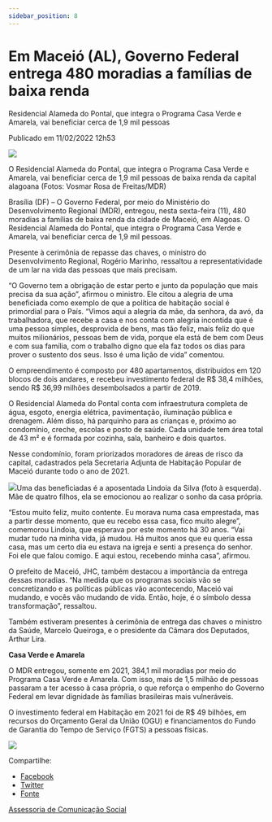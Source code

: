 ```yaml
---
sidebar_position: 8
---
```


# Em Maceió (AL), Governo Federal entrega 480 moradias a famílias de baixa renda

Residencial Alameda do Pontal, que integra o Programa Casa Verde e Amarela, vai beneficiar cerca de 1,9 mil pessoas

Publicado em 11/02/2022 12h53

![ ](https://www.gov.br/mdr/pt-br/noticias/em-maceio-al-governo-federal-entrega-480-moradias-a-familias-de-baixa-renda/whatsapp-image-2022-02-11-at-11-41-35.jpeg/@@images/13c01eeb-5abe-4287-a41d-8f4478e19e42.jpeg)

O Residencial Alameda do Pontal, que integra o Programa Casa Verde e Amarela, vai beneficiar cerca de 1,9 mil pessoas de baixa renda da capital alagoana (Fotos: Vosmar Rosa de Freitas/MDR)

Brasília (DF) – O Governo Federal, por meio do Ministério do Desenvolvimento Regional (MDR), entregou, nesta sexta-feira (11), 480 moradias a famílias de baixa renda da cidade de Maceió, em Alagoas. O Residencial Alameda do Pontal, que integra o Programa Casa Verde e Amarela, vai beneficiar cerca de 1,9 mil pessoas.  
  
Presente à cerimônia de repasse das chaves, o ministro do Desenvolvimento Regional, Rogério Marinho, ressaltou a representatividade de um lar na vida das pessoas que mais precisam.  
  
“O Governo tem a obrigação de estar perto e junto da população que mais precisa da sua ação”, afirmou o ministro. Ele citou a alegria de uma beneficiada como exemplo de que a política de habitação social é primordial para o País. “Vimos aqui a alegria da mãe, da senhora, da avó, da trabalhadora, que recebe a casa e nos conta com alegria incontida que é uma pessoa simples, desprovida de bens, mas tão feliz, mais feliz do que muitos milionários, pessoas bem de vida, porque ela está de bem com Deus e com sua família, com o trabalho digno que ela faz todos os dias para prover o sustento dos seus. Isso é uma lição de vida” comentou.  
  
O empreendimento é composto por 480 apartamentos, distribuídos em 120 blocos de dois andares, e recebeu investimento federal de R$ 38,4 milhões, sendo R$ 36,99 milhões desembolsados a partir de 2019.  
  
O Residencial Alameda do Pontal conta com infraestrutura completa de água, esgoto, energia elétrica, pavimentação, iluminação pública e drenagem. Além disso, há parquinho para as crianças e, próximo ao condomínio, creche, escolas e posto de saúde. Cada unidade tem área total de 43 m² e é formada por cozinha, sala, banheiro e dois quartos.  
  
Nesse condomínio, foram priorizados moradores de áreas de risco da capital, cadastrados pela Secretaria Adjunta de Habitação Popular de Maceió durante todo o ano de 2021.  
  
![ ](https://www.gov.br/mdr/pt-br/noticias/em-maceio-al-governo-federal-entrega-480-moradias-a-familias-de-baixa-renda/WhatsAppImage20220211at11.39.19.jpeg/@@images/fa93c32e-2ecd-49a3-bdbd-eda1124e42d2.jpeg)Uma das beneficiadas é a aposentada Lindoia da Silva (foto à esquerda). Mãe de quatro filhos, ela se emocionou ao realizar o sonho da casa própria.  
  
“Estou muito feliz, muito contente. Eu morava numa casa emprestada, mas a partir desse momento, que eu recebo essa casa, fico muito alegre”, comemorou Lindoia, que esperava por este momento há 30 anos. “Vai mudar tudo na minha vida, já mudou. Há muitos anos que eu queria essa casa, mas um certo dia eu estava na igreja e senti a presença do senhor. Foi ele que falou comigo. E aqui estou, recebendo minha casa”, afirmou.  
  
O prefeito de Maceió, JHC, também destacou a importância da entrega dessas moradias. “Na medida que os programas sociais vão se concretizando e as políticas públicas vão acontecendo, Maceió vai mudando, e vocês vão mudando de vida. Então, hoje, é o símbolo dessa transformação”, ressaltou.  
  
Também estiveram presentes à cerimônia de entrega das chaves o ministro da Saúde, Marcelo Queiroga, e o presidente da Câmara dos Deputados, Arthur Lira.  
  
**Casa Verde e Amarela**  
  
O MDR entregou, somente em 2021, 384,1 mil moradias por meio do Programa Casa Verde e Amarela. Com isso, mais de 1,5 milhão de pessoas passaram a ter acesso à casa própria, o que reforça o empenho do Governo Federal em levar dignidade às famílias brasileiras mais vulneráveis.  
  
O investimento federal em Habitação em 2021 foi de R$ 49 bilhões, em recursos do Orçamento Geral da União (OGU) e financiamentos do Fundo de Garantia do Tempo de Serviço (FGTS) a pessoas físicas.

![ ](https://www.gov.br/mdr/pt-br/noticias/em-maceio-al-governo-federal-entrega-480-moradias-a-familias-de-baixa-renda/WhatsAppImage20220211at09.39.45.jpeg)

Compartilhe: 
*   [Facebook](https://www.facebook.com/sharer.php?u=https://www.gov.br/mdr/pt-br/noticias/em-maceio-al-governo-federal-entrega-480-moradias-a-familias-de-baixa-renda)
*    [Twitter](https://twitter.com/share?text=Em%20Macei%C3%B3%20%28AL%29%2C%20Governo%20Federal%20entrega%20480%20moradias%20a%20fam%C3%ADlias%20de%20baixa%20renda&url=https://www.gov.br/mdr/resolveuid/fd867b2cdedb4f97b3728f0601bc988a)
*   [Fonte](https://www.gov.br/mdr/pt-br/noticias/em-maceio-al-governo-federal-entrega-480-moradias-a-familias-de-baixa-renda)

[Assessoria de Comunicação Social](/docs/desenvolvimento-regional/links)
